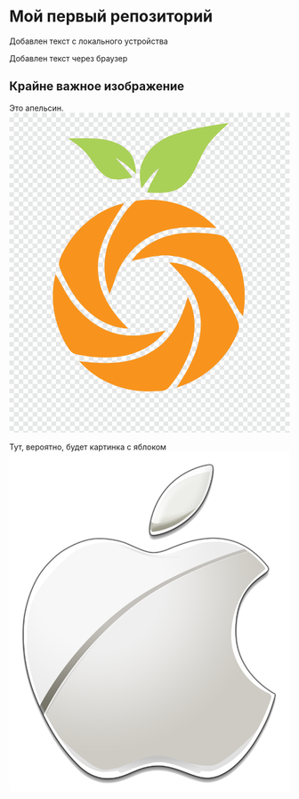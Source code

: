 # Мой первый репозиторий

Добавлен текст с локального устройства

Добавлен текст через браузер


## Крайне важное изображение

Это апельсин.
![Должен был быть апельсин](orange.png)

Тут, вероятно, будет картинка с яблоком
![Должно было быть яблоко](apple.png)
